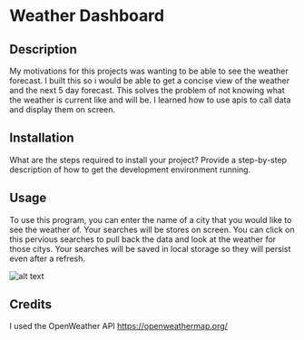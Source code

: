 # Weather Dashboard

## Description

My motivations for this projects was wanting to be able to see the weather forecast. I built this so i would be able to get a concise view of the weather and the next 5 day forecast. This solves the problem of not knowing what the weather is current like and will be. I learned how to use apis to call data and display them on screen.

## Installation

What are the steps required to install your project? Provide a step-by-step description of how to get the development environment running.

## Usage

To use this program, you can enter the name of a city that you would like to see the weather of. Your searches will be stores on screen. You can click on this pervious searches to pull back the data and look at the weather for those citys. Your searches will be saved in local storage so they will persist even after a refresh.

![alt text](assets/images/screenshot.png)

## Credits

I used the OpenWeather API
https://openweathermap.org/
